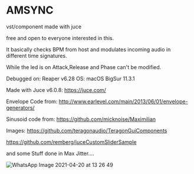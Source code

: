 
# AMSYNC
vst/component made with juce

free and open to everyone interested in this.

It basically checks BPM from host and modulates incoming audio in different time signatures.

While the led is on Attack,Release and Phase can't be modified.

Debugged on:
Reaper v6.28
OS: macOS BigSur 11.3.1

Made with Juce v6.0.8:
https://juce.com/

Envelope Code from:
http://www.earlevel.com/main/2013/06/01/envelope-generators/

Sinusoid code from:
https://github.com/micknoise/Maximilian

Images:
https://github.com/teragonaudio/TeragonGuiComponents

https://github.com/remberg/juceCustomSliderSample

and some Stuff done in Max Jitter....

![WhatsApp Image 2021-04-20 at 13 26 49](https://user-images.githubusercontent.com/54742442/115390519-9a642c80-a1de-11eb-850e-24b2d6b8670c.jpeg)
